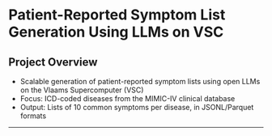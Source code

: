 # Patient-Reported Symptom List Generation Using LLMs on VSC

## Project Overview

- Scalable generation of patient-reported symptom lists using open LLMs on the Vlaams Supercomputer (VSC)
- Focus: ICD-coded diseases from the MIMIC-IV clinical database
- Output: Lists of 10 common symptoms per disease, in JSONL/Parquet formats

---
